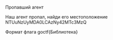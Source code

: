 Пропавший агент

Наш агент пропал, найди его местоположение NTUuNzUyMDA0LCAzNy42MTc3MzQ

Формат флага goctf{Библиотека}
